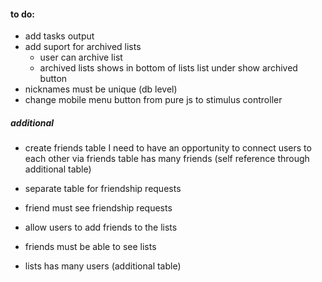 #### to do:


- add tasks output
- add suport for archived lists
  - user can archive list
  - archived lists shows in bottom of lists list under show archived button
- nicknames must be unique (db level)
- change mobile menu button from pure js to stimulus controller

##### additional
- create friends table
    I need to have an opportunity to connect users to each other via friends table
    has many friends (self reference through additional table)
- separate table for friendship requests
- friend must see friendship requests
- allow users to add friends to the lists
- friends must be able to see lists

- lists has many users (additional table)